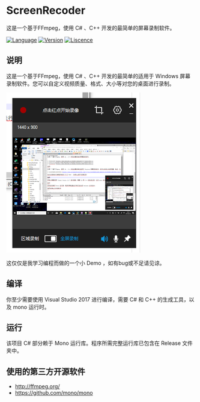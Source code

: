# ScreenRecoder
这是一个基于FFmpeg，使用 C# 、C++ 开发的最简单的屏幕录制软件。

[![Language](https://img.shields.io/badge/language-C++-blue.svg)]()
[![Version](https://img.shields.io/badge/version-3.2-orange.svg)]()
[![Liscence](https://img.shields.io/badge/liscence-MIT-blue.svg)]()

说明
---
这是一个基于FFmpeg，使用 C# 、C++ 开发的最简单的适用于 Windows 屏幕录制软件。您可以自定义视频质量、格式、大小等对您的桌面进行录制。

[![ScreenRecoderTest](https://raw.githubusercontent.com/717021/ScreenRecoder/master/ScreenRecoderTest.png)]()

这仅仅是我学习编程而做的一个小 Demo ，如有bug或不足请见谅。

编译
---
你至少需要使用 Visual Studio 2017 进行编译，需要 C# 和 C++ 的生成工具，以及 mono 运行时。

运行
---
该项目 C# 部分赖于 Mono 运行库。程序所需完整运行库已包含在 Release 文件夹中。

使用的第三方开源软件
---

- http://ffmpeg.org/
- https://github.com/mono/mono

